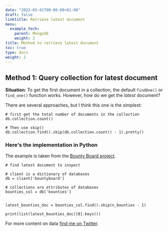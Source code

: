 ```yaml
---
date: "2022-03-01T00:00:00+01:00"
draft: false
linktitle: Retrieve latest document
menu:
  example_tech:
    parent: Mongodb
    weight: 2
title: Method to retrieve latest document
toc: true
type: docs
weight: 2
---
```


## Method 1: Query collection for latest document 

**Situation**: To get the first document in a collection, the default `findOne()` or `find_one()` function works. However, how do we get the *latest* document?

There are several approaches, but I think this one is the simplest:

```{python}
# first get the total number of documents in the collection
db.collection.count()

# Then use skip()
db.collection.find().skip(db.collection.count() - 1).pretty()
```

### Here's the implementation in Python

The example is taken from the [Bounty Board project](https://twitter.com/daobountyboard). 

```{python}
# find latest document to inspect

# client is a dictionary of databases
db = client['bountyboard']

# collections are attributes of databases
bounties_col = db['bounties']


latest_bounties_doc = bounties_col.find().skip(n_bounties - 1)

print(list(latest_bounties_doc)[0].keys())
```

For more content on data [find me on Twitter](https://twitter.com/paulapivat).
